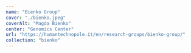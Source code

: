 ```yaml
---
name: "Bienko Group"
cover: "./bienko.jpeg"
coverAlt: "Magda Bienko"
center: "Genomics Center"
url: "https://humantechnopole.it/en/research-groups/bienko-group/"
collection: "bienko"
---
```


